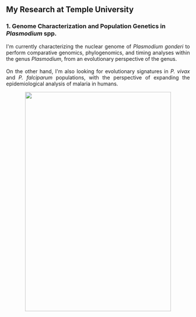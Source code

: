 ## My Research at Temple University

### 1. Genome Characterization and Population Genetics in *Plasmodium* spp.
<p align="justify">
I'm currently characterizing the nuclear genome of <i>Plasmodium gonderi</i> to perform comparative genomics, phylogenomics, and timing analyses within the genus <i>Plasmodium</i>, from an evolutionary perspective of the genus. 
<br><br>      
On the other hand, I'm also looking for evolutionary signatures in <i>P. vivax</i> and <i>P. falciparum</i> populations, with the perspective of expanding the epidemiological analysis of malaria in humans.
</p>
<p style="text-align:center;"><img src="images/igem.gif"
     width="400" 
     height="600"></p>
